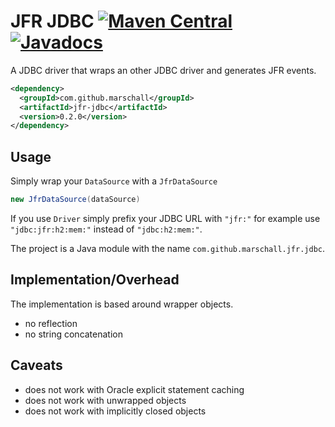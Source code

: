 JFR JDBC [![Maven Central](https://maven-badges.herokuapp.com/maven-central/com.github.marschall/jfr-jdbc/badge.svg)](https://maven-badges.herokuapp.com/maven-central/com.github.marschall/jfr-jdbc) [![Javadocs](https://www.javadoc.io/badge/com.github.marschall/jfr-jdbc.svg)](https://www.javadoc.io/doc/com.github.marschall/jfr-jdbc)
========

A JDBC driver that wraps an other JDBC driver and generates JFR events.

```xml
<dependency>
  <groupId>com.github.marschall</groupId>
  <artifactId>jfr-jdbc</artifactId>
  <version>0.2.0</version>
</dependency>
```

Usage
-----

Simply wrap your `DataSource` with a `JfrDataSource`

```java
new JfrDataSource(dataSource)
```

If you use `Driver` simply prefix your JDBC URL with `"jfr:"` for example use `"jdbc:jfr:h2:mem:"` instead of `"jdbc:h2:mem:"`.

The project is a Java module with the name `com.github.marschall.jfr.jdbc`.

Implementation/Overhead
-----------------------

The implementation is based around wrapper objects.

* no reflection
* no string concatenation

Caveats
-------

- does not work with Oracle explicit statement caching
- does not work with unwrapped objects
- does not work with implicitly closed objects
